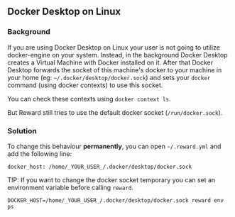 ## Docker Desktop on Linux

### Background

If you are using Docker Desktop on Linux your user is not going to utilize docker-engine on your system. Instead, in the
background Docker Desktop creates a Virtual Machine with Docker installed on it. After that Docker Desktop forwards the
socket of this machine's docker to your machine in your home (eg: `~/.docker/desktop/docker.sock`) and sets your
`docker` command (using docker contexts) to use this socket.

You can check these contexts using `docker context ls`.

But Reward still tries to use the default docker socket (`/run/docker.sock`).

### Solution

To change this behaviour **permanently**, you can open `~/.reward.yml` and add the following line:

```
docker_host: /home/_YOUR_USER_/.docker/desktop/docker.sock
```

TIP:
If you want to change the docker socket temporary you can set an environment variable before calling `reward`.

```
DOCKER_HOST=/home/_YOUR_USER_/.docker/desktop/docker.sock reward env ps
```
